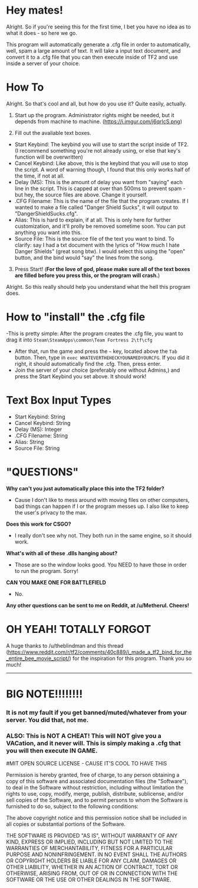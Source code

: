 # Hey mates!
Alright. So if you're seeing this for the first time, I bet you have no idea as to what it does - so here we go. 

This program will automatically generate a .cfg file in order to automatically, well, spam a large amount of text. 
It will take a input text document, and convert it to a .cfg file that you can then execute inside of TF2 and use inside a server of your choice.

# How To

Alright. So that's cool and all, but how do you use it? Quite easily, actually. 

1. Start up the program. Administrator rights might be needed, but it depends from machine to machine. (https://i.imgur.com/j6qrIcS.png)

2. Fill out the avaliable text boxes.

  - Start Keybind: The keybind you will use to start the script inside of TF2. (I recommend something you're not already using, or else that key's function will be overwritten)
  - Cancel Keybind: Like above, this is the keybind that you will use to stop the script. A word of warning though, I found that this only works half of the time, if not at all. 
  - Delay (MS): This is the amount of delay you want from "saying" each line in the script. This is capped at over than 500ms to prevent spam - but hey, the source files are above. Change it yourself.
  - .CFG Filename: This is the name of the file that the program creates. If I wanted to make a file called "Danger Shield Sucks", it will output to "DangerShieldSucks.cfg". 
  - Alias: This is hard to explain, if at all. This is only here for further customization, and it'll prolly be removed sometime soon. You can put anything you want into this.
  - Source File: This is the source file of the text you want to bind. To clarify: say I had a txt document with the lyrics of "How much I hate Danger Shields" (great song btw). I would select this using the "open" button, and the bind would "say" the lines from the song. 
  
3. Press Start! (<b>For the love of god, please make sure all of the text boxes are filled before you press this, or the program will crash.</b>)

Alright. So this really should help you understand what the hell this program does. 

# How to "install" the .cfg file
-This is pretty simple: After the program creates the .cfg file, you want to drag it into `Steam\SteamApps\common\Team Fortress 2\tf\cfg`
- After that, run the game and press the `~` key, located above the `Tab` button. Then, type in `exec WHATEVERTHEHECKYOUNAMEDYOURCFG`. If you did it right, it should automatically find the .cfg. Then, press enter. 
- Join the server of your choice (preferably one without Admins,) and press the Start Keybind you set above. It should work! 

# Text Box Input Types

- Start Keybind: String
- Cancel Keybind: String
- Delay (MS): Integer
- .CFG Filename: String
- Alias: String
- Source File: String

# "QUESTIONS"

<b>Why can't you just automatically place this into the TF2 folder? </b>
- Cause I don't like to mess around with moving files on other computers, bad things can happen if I or the program messes up. I also like to keep the user's privacy to the max. 

<b>Does this work for CSGO?</b>
- I really don't see why not. They both run in the same engine, so it should work.

<b>What's with all of these .dlls hanging about?</b>
- Those are so the window looks good. You NEED to have those in order to run the program. Sorry!

<b>CAN YOU MAKE ONE FOR BATTLEFIELD</b>
- No. 

<b>Any other questions can be sent to me on Reddit, at /u/Metherul. Cheers! </b>

# OH YEAH! TOTALLY FORGOT

A huge thanks to /u/theblindman and this thread (https://www.reddit.com/r/tf2/comments/40c889/i_made_a_tf2_bind_for_the_entire_bee_movie_script/) for the inspiration for this program. Thank you so much!

-------

# BIG NOTE!!!!!!!!

### It is not my fault if you get banned/muted/whatever from your server. You did that, not me. 

### ALSO: This is NOT A CHEAT! This will NOT give you a VACation, and it never will. This is simply making a .cfg that you will then execute IN GAME. 

#MIT OPEN SOURCE LICENSE - CAUSE IT'S COOL TO HAVE THIS

Permission is hereby granted, free of charge, to any person obtaining a copy of this software and associated documentation files (the "Software"), to deal in the Software without restriction, including without limitation the rights to use, copy, modify, merge, publish, distribute, sublicense, and/or sell copies of the Software, and to permit persons to whom the Software is furnished to do so, subject to the following conditions:

The above copyright notice and this permission notice shall be included in all copies or substantial portions of the Software.

THE SOFTWARE IS PROVIDED "AS IS", WITHOUT WARRANTY OF ANY KIND, EXPRESS OR IMPLIED, INCLUDING BUT NOT LIMITED TO THE WARRANTIES OF MERCHANTABILITY, FITNESS FOR A PARTICULAR PURPOSE AND NONINFRINGEMENT. IN NO EVENT SHALL THE AUTHORS OR COPYRIGHT HOLDERS BE LIABLE FOR ANY CLAIM, DAMAGES OR OTHER LIABILITY, WHETHER IN AN ACTION OF CONTRACT, TORT OR OTHERWISE, ARISING FROM, OUT OF OR IN CONNECTION WITH THE SOFTWARE OR THE USE OR OTHER DEALINGS IN THE SOFTWARE.

